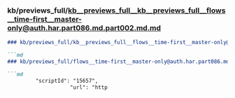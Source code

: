 ### kb/previews_full/kb__previews_full__kb__previews_full__flows__time-first__master-only@auth.har.part086.md.part002.md.md

```md
### kb/previews_full/kb__previews_full__flows__time-first__master-only@auth.har.part086.md.part002.md

```md
### kb/previews_full/flows__time-first__master-only@auth.har.part086.md (part 002)

```md
         "scriptId": "15657",
                    "url": "http
```

```

```

```
